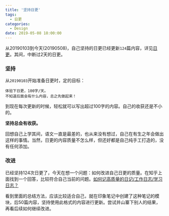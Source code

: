 ```yaml
---
title: '坚持日更'
tags:
  - 日更
categories:
  - Design
date: 2019-05-08 18:00:00
---
```


从20190103到今天(20190508)，自己坚持的日更已经更新`124`篇内容，详见[日更](https://www.jianshu.com/c/add0c4ba262c)。其间，中断过2天的日更。

<!--more-->

### 坚持
从`20190103`开始准备日更时，定的目标：
```
体验下日更，100字/天。 
不知道后面会有什么内容，总之先做起来！
```
到现在每次更新的时候，轻松就可以写出超过100字的内容。自己的收获还是不小的。

**坚持总会有收获。**

回想自己上学其间，语文一直是最差的，也从来没有想过，自己在有生之年会做出这样的事情。当然，日更的内容质量不怎么样，但还好都是自己纯手工打造的，没有任何添加。

### 改进

已经坚持124次日更了，今天在想一个问题：如何改进自己日更的质量。在知乎上面找到一个回答，比较符合自己当前的问题。[如何记高质量的日记/工作日志/学习日志？](https://www.zhihu.com/question/20480096/answer/55663808)

看到里面的总结方法，应该比较适合自己，就在印象笔记中创建了这种笔记的模块，后50篇内容，坚持使用此格式的内容进行更新。尝试并山寨下别人的结果，再看后续如何继续改进。


